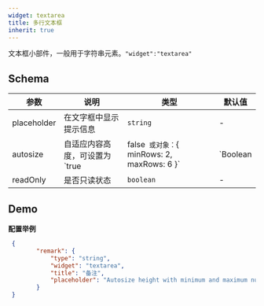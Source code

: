 ```yaml
---
widget: textarea
title: 多行文本框
inherit: true
---
```


文本框小部件，一般用于字符串元素。`"widget":"textarea"`


## Schema

参数 | 说明 | 类型 | 默认值
----|------|-----|------
placeholder | 在文字框中显示提示信息  | `string` | -
autosize | 自适应内容高度，可设置为 `true|false` 或对象：`{ minRows: 2, maxRows: 6 }`  | `Boolean|Object` | `false`
readOnly | 是否只读状态  | `boolean` | -

## Demo

**配置举例**

```json
 {
        "remark": {
            "type": "string",
            "widget": "textarea",
            "title": "备注",
            "placeholder": "Autosize height with minimum and maximum number of lines"
        }
 }
```
